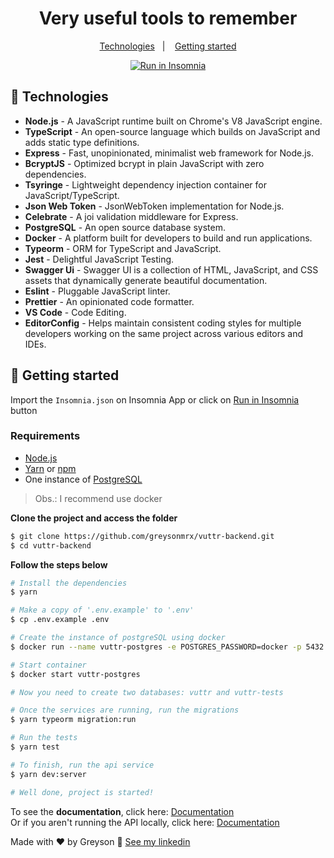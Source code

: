 <h1 align="center">
  Very useful tools to remember
</h1>

<p align="center">
  <a href="#rocket-technologies">Technologies</a>&nbsp;&nbsp;&nbsp;|&nbsp;&nbsp;&nbsp;
  <a href="#memo-getting-started">Getting started</a>
</p>

<div id="insomniaButton" align="center">
<a href="https://insomnia.rest/run/?label=VUTTR&uri=https%3A%2F%2Fraw.githubusercontent.com%2Fgreysonmrx%2Fvuttr-backend%2Fmaster%2F.github%2Finsomnia.json" target="_blank"><img src="https://insomnia.rest/images/run.svg" alt="Run in Insomnia"></a>
</div>

## :rocket: Technologies

- **Node.js** - A JavaScript runtime built on Chrome's V8 JavaScript engine.
- **TypeScript** - An open-source language which builds on JavaScript and adds static type definitions.
- **Express** - Fast, unopinionated, minimalist web framework for Node.js.
- **BcryptJS** - Optimized bcrypt in plain JavaScript with zero dependencies.
- **Tsyringe** - Lightweight dependency injection container for JavaScript/TypeScript.
- **Json Web Token** - JsonWebToken implementation for Node.js.
- **Celebrate** - A joi validation middleware for Express.
- **PostgreSQL** - An open source database system.
- **Docker** - A platform built for developers to build and run applications.
- **Typeorm** -  ORM for TypeScript and JavaScript.
- **Jest** - Delightful JavaScript Testing.
- **Swagger Ui** - Swagger UI is a collection of HTML, JavaScript, and CSS assets that dynamically generate beautiful documentation.
- **Eslint** - Pluggable JavaScript linter.
- **Prettier** - An opinionated code formatter.
- **VS Code** - Code Editing.
- **EditorConfig** - Helps maintain consistent coding styles for multiple developers working on the same project across various editors and IDEs.

## :memo: Getting started

Import the `Insomnia.json` on Insomnia App or click on [Run in Insomnia](#insomniaButton) button

### Requirements

- [Node.js](https://nodejs.org/en/)
- [Yarn](https://classic.yarnpkg.com/) or [npm](https://www.npmjs.com/)
- One instance of [PostgreSQL](https://www.postgresql.org/)

> Obs.: I recommend use docker

**Clone the project and access the folder**

```bash
$ git clone https://github.com/greysonmrx/vuttr-backend.git
$ cd vuttr-backend
```

**Follow the steps below**

```bash
# Install the dependencies
$ yarn

# Make a copy of '.env.example' to '.env'
$ cp .env.example .env

# Create the instance of postgreSQL using docker
$ docker run --name vuttr-postgres -e POSTGRES_PASSWORD=docker -p 5432:5432 -d postgres

# Start container
$ docker start vuttr-postgres

# Now you need to create two databases: vuttr and vuttr-tests

# Once the services are running, run the migrations
$ yarn typeorm migration:run

# Run the tests
$ yarn test

# To finish, run the api service
$ yarn dev:server

# Well done, project is started!
```

To see the **documentation**, click here: [Documentation](http://localhost:3000/docs)<br />
Or if you aren't running the API locally, click here: [Documentation](https://vuttr-backend-challange.herokuapp.com/docs)<br />

Made with :hearts: by Greyson :wave: [See my linkedin](https://www.linkedin.com/in/greyson-mascarenhas-5a21ab1a2/)
